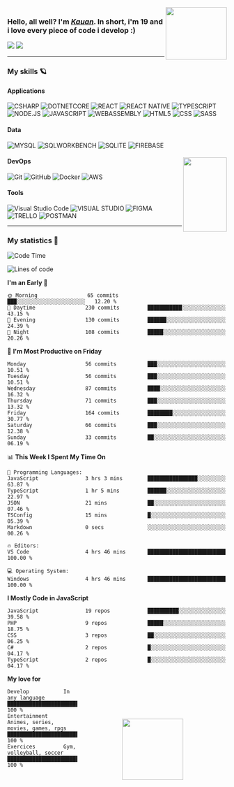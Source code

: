 <img src="https://media.tenor.com/i9Jb7TEwVqkAAAAi/hunter-x-hunter-hxh.gif" width='140px' height='120px' align='right'/>  

<div>
  <h3>Hello, all well? I'm <a href="https://github.com/4kauanmota" target="_blank"><i>Kauan</i></a>. In short, i'm 19 and i love every piece of code i develop :)  </h3>
  <a href="https://www.linkedin.com/in/4kauanmota/" target="_blank"><img src="https://img.shields.io/badge/LinkedIn-0077B5?style=for-the-badge&logo=linkedin&logoColor=whit" target="_blank"></a>
  <a href="mailto:4kauanmota@gmail.com"><img src="https://img.shields.io/badge/-Gmail-%23333?style=for-the-badge&logo=gmail&logoColor=white" target="_blank"></a>
</div>

---

<div>
  <h3>My skills 🪐</h3>
  
  <div>
  <h4>Applications</h4>
  
  ![CSHARP](https://img.shields.io/badge/-C_Sharp-fff?style=flat&logo=CSHARP&logoColor=9E559A)
  ![DOTNETCORE](https://img.shields.io/badge/-.NET-fff?style=flat&logo=DOTNET&logoColor=9E559A)
  ![REACT](https://img.shields.io/badge/-React-fff?style=flat&logo=REACT&logoColor=1e90ff)
  ![REACT NATIVE](https://img.shields.io/badge/-React_Native-fff?style=flat&logo=REACT&logoColor=1e90ff)
  ![TYPESCRIPT](https://img.shields.io/badge/Typescript-fff?style=flat&logo=TYPESCRIPT)
  ![NODE.JS](https://img.shields.io/badge/Node.js-fff?style=flat&logo=NODE.JS)
  ![JAVASCRIPT](https://img.shields.io/badge/-Javascript-fff?style=flat&logo=JAVASCRIPT)
  ![WEBASSEMBLY](https://img.shields.io/badge/-WebAssembly-fff?style=flat&logo=WEBASSEMBLY)
  ![HTML5](https://img.shields.io/badge/-HTML-fff?style=flat&logo=HTML5)
  ![CSS](https://img.shields.io/badge/-CSS-fff?style=flat&logo=CSS3&logoColor=1572B6)
  ![SASS](https://img.shields.io/badge/-Sass-fff?style=flat&logo=SASS)
  
  </div>

  <div>
  <h4>Data</h4>

  ![MYSQL](https://img.shields.io/badge/-MySQL-fff?style=flat&logo=MYSQL)
  ![SQLWORKBENCH](https://img.shields.io/badge/-MySQL_Workbench-fff?style=flat&logo=MYSQL)
  ![SQLITE](https://img.shields.io/badge/-Sqlite-fff?style=flat&logo=SQLITE&logoColor=000)
  ![FIREBASE](https://img.shields.io/badge/-Firebase-fff?style=flat&logo=FIREBASE)
  
  </div>

  <div>
  <img src="https://i.postimg.cc/2yJZXjD6/200w-unscreen.gif" width='100px' height='170px' align='right'/>  
    
  <h4>DevOps</h4>

  ![Git](https://img.shields.io/badge/-Git-fff?style=flat&logo=GIT&logoColor=FF6C37)
  ![GitHub](https://img.shields.io/badge/-GitHub-fff?style=flat&logo=GITHUB&logoColor=000)
  ![Docker](https://img.shields.io/badge/-Docker-fff?style=flat&logo=DOCKER)
  ![AWS](https://img.shields.io/badge/-AWS-fff?style=flat&logo=AMAZONAWS&logoColor=FF6C37)
  
  </div>

  <div>
  <h4>Tools</h4>

  ![Visual Studio Code](https://img.shields.io/badge/-Visual%20Studio%20Code-fff?style=flat&logo=visual-studio-code&logoColor=007ACC)
  ![VISUAL STUDIO](https://img.shields.io/badge/-Visual%20Studio-fff?style=flat&logo=visual-studio&logoColor=9E559A)
  ![FIGMA](https://img.shields.io/badge/-Figma-fff?style=flat&logo=FIGMA)
  ![TRELLO](https://img.shields.io/badge/-Trello-fff?style=flat&logo=TRELLO&logoColor=007ACC)
  ![POSTMAN](https://img.shields.io/badge/-Postman-fff?style=flat&logo=POSTMAN)
  
  </div>
</div>

---

<div>
<h3>My statistics 🌈</h3>

<!--START_SECTION:waka-->
![Code Time](http://img.shields.io/badge/Code%20Time-3%20hrs%2054%20mins-blue)

![Lines of code](https://img.shields.io/badge/From%20Hello%20World%20I%27ve%20Written-352.4%20thousand%20lines%20of%20code-blue)

**I'm an Early 🐤** 

```text
🌞 Morning                65 commits          ███░░░░░░░░░░░░░░░░░░░░░░   12.20 % 
🌆 Daytime                230 commits         ███████████░░░░░░░░░░░░░░   43.15 % 
🌃 Evening                130 commits         ██████░░░░░░░░░░░░░░░░░░░   24.39 % 
🌙 Night                  108 commits         █████░░░░░░░░░░░░░░░░░░░░   20.26 % 
```
📅 **I'm Most Productive on Friday** 

```text
Monday                   56 commits          ███░░░░░░░░░░░░░░░░░░░░░░   10.51 % 
Tuesday                  56 commits          ███░░░░░░░░░░░░░░░░░░░░░░   10.51 % 
Wednesday                87 commits          ████░░░░░░░░░░░░░░░░░░░░░   16.32 % 
Thursday                 71 commits          ███░░░░░░░░░░░░░░░░░░░░░░   13.32 % 
Friday                   164 commits         ████████░░░░░░░░░░░░░░░░░   30.77 % 
Saturday                 66 commits          ███░░░░░░░░░░░░░░░░░░░░░░   12.38 % 
Sunday                   33 commits          ██░░░░░░░░░░░░░░░░░░░░░░░   06.19 % 
```


📊 **This Week I Spent My Time On** 

```text
💬 Programming Languages: 
JavaScript               3 hrs 3 mins        ████████████████░░░░░░░░░   63.87 % 
TypeScript               1 hr 5 mins         ██████░░░░░░░░░░░░░░░░░░░   22.97 % 
JSON                     21 mins             ██░░░░░░░░░░░░░░░░░░░░░░░   07.46 % 
TSConfig                 15 mins             █░░░░░░░░░░░░░░░░░░░░░░░░   05.39 % 
Markdown                 0 secs              ░░░░░░░░░░░░░░░░░░░░░░░░░   00.26 % 

🔥 Editors: 
VS Code                  4 hrs 46 mins       █████████████████████████   100.00 % 

💻 Operating System: 
Windows                  4 hrs 46 mins       █████████████████████████   100.00 % 
```

**I Mostly Code in JavaScript** 

```text
JavaScript               19 repos            ██████████░░░░░░░░░░░░░░░   39.58 % 
PHP                      9 repos             █████░░░░░░░░░░░░░░░░░░░░   18.75 % 
CSS                      3 repos             ██░░░░░░░░░░░░░░░░░░░░░░░   06.25 % 
C#                       2 repos             █░░░░░░░░░░░░░░░░░░░░░░░░   04.17 % 
TypeScript               2 repos             █░░░░░░░░░░░░░░░░░░░░░░░░   04.17 % 
```




<!--END_SECTION:waka-->


<img src="https://media.tenor.com/rsxJO9Lif5oAAAAi/alluka-hxh.gif" width='140px' height='140px' align='right' style="padding: 100px" />  

**My love for** 

```text
Develop           In any language                         █████████████████████████   100 %
Entertainment     Animes, series, movies, games, rpgs     █████████████████████████   100 %
Exercices         Gym, volleyball, soccer                 █████████████████████████   100 % 
```

</div>
